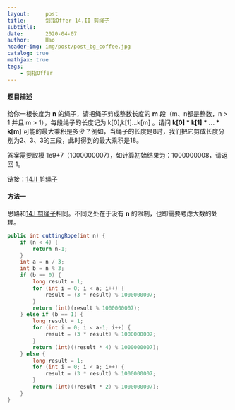 ```yaml
---
layout:     post
title:      剑指Offer 14.II 剪绳子
subtitle:   
date:       2020-04-07
author:     Hao
header-img: img/post/post_bg_coffee.jpg
catalog: true
mathjax: true
tags:
    - 剑指Offer
---
```


#### 题目描述

给你一根长度为 **n** 的绳子，请把绳子剪成整数长度的 **m** 段（m、n都是整数，n > 1 并且 m > 1），每段绳子的长度记为 k[0],k[1]...k[m] 。请问 **k[0] \* k[1] \* ... \* k[m]** 可能的最大乘积是多少？例如，当绳子的长度是8时，我们把它剪成长度分别为2、3、3的三段，此时得到的最大乘积是18。

答案需要取模 1e9+7（1000000007），如计算初始结果为：1000000008，请返回 1。

链接：[14.II 剪绳子](https://leetcode-cn.com/problems/jian-sheng-zi-ii-lcof/)

#### 方法一

思路和[14.I 剪绳子](https://newbiecoder-hao.github.io/2020/04/07/%E5%89%91%E6%8C%87Offer-14.-%E5%89%AA%E7%BB%B3%E5%AD%90/)相同。不同之处在于没有 **n** 的限制，也即需要考虑大数的处理。

```java
public int cuttingRope(int n) {
    if (n < 4) {
        return n-1;
    }
    int a = n / 3;
    int b = n % 3;
    if (b == 0) {
        long result = 1;
        for (int i = 0; i < a; i++) {
            result = (3 * result) % 1000000007;
        }
        return (int)(result % 1000000007);
    } else if (b == 1) {
        long result = 1;
        for (int i = 0; i < a-1; i++) {
            result = (3 * result) % 1000000007;
        }
        return (int)((result * 4) % 1000000007);
    } else {
        long result = 1;
        for (int i = 0; i < a; i++) {
            result = (3 * result) % 1000000007;
        }
        return (int)((result * 2) % 1000000007);
    }
}
```
